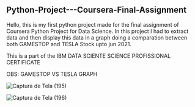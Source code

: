 ## Python-Project---Coursera-Final-Assignment

Hello, this is my first python project made for the final assignment of Coursera Python Project for Data Science. In this project I had to extract data and then display this data in a graph doing a comparation between both GAMESTOP and TESLA Stock upto jun 2021.

This is a part of the IBM DATA SCIENTE SCIENCE PROFISSIONAL CERTIFICATE

OBS: GAMESTOP VS TESLA GRAPH 

![Captura de Tela (195)](https://user-images.githubusercontent.com/104575514/173922765-ea5af508-ee9e-4f31-ab39-8d43ef5cc214.png)

![Captura de Tela (196)](https://user-images.githubusercontent.com/104575514/173922834-d82768ee-566c-458c-9773-f560587c1b77.png)





